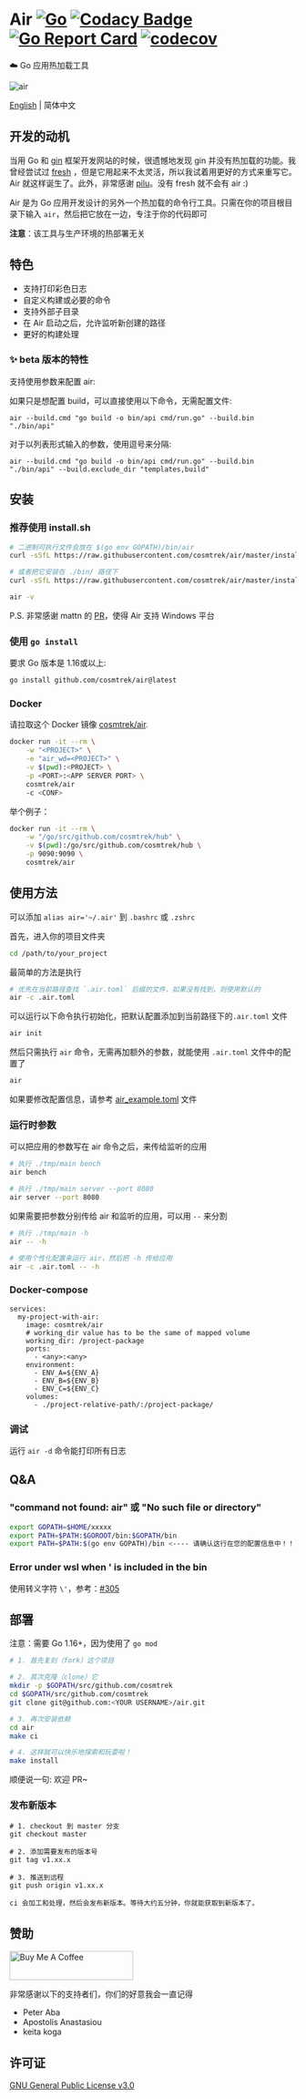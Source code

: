# Air [![Go](https://github.com/cosmtrek/air/workflows/Go/badge.svg)](https://github.com/cosmtrek/air/actions?query=workflow%3AGo+branch%3Amaster) [![Codacy Badge](https://app.codacy.com/project/badge/Grade/dcb95264cc504cad9c2a3d8b0795a7f8)](https://www.codacy.com/gh/cosmtrek/air/dashboard?utm_source=github.com&amp;utm_medium=referral&amp;utm_content=cosmtrek/air&amp;utm_campaign=Badge_Grade) [![Go Report Card](https://goreportcard.com/badge/github.com/cosmtrek/air)](https://goreportcard.com/report/github.com/cosmtrek/air) [![codecov](https://codecov.io/gh/cosmtrek/air/branch/master/graph/badge.svg)](https://codecov.io/gh/cosmtrek/air)

:cloud: Go 应用热加载工具

![air](docs/air.png)

[English](README.md) | 简体中文 

## 开发的动机

当用 Go 和 [gin](https://github.com/gin-gonic/gin) 框架开发网站的时候，很遗憾地发现 gin 并没有热加载的功能。我曾经尝试过 [fresh](https://github.com/pilu/fresh) ，但是它用起来不太灵活，所以我试着用更好的方式来重写它。Air 就这样诞生了。此外，非常感谢 [pilu](https://github.com/pilu)。没有 fresh 就不会有 air :)

Air 是为 Go 应用开发设计的另外一个热加载的命令行工具。只需在你的项目根目录下输入 `air`，然后把它放在一边，专注于你的代码即可

**注意**：该工具与生产环境的热部署无关

## 特色

* 支持打印彩色日志
* 自定义构建或必要的命令
* 支持外部子目录
* 在 Air 启动之后，允许监听新创建的路径
* 更好的构建处理

### ✨ beta 版本的特性

支持使用参数来配置 air:

如果只是想配置 build，可以直接使用以下命令，无需配置文件:

`air --build.cmd "go build -o bin/api cmd/run.go" --build.bin "./bin/api"`

对于以列表形式输入的参数，使用逗号来分隔:

`air --build.cmd "go build -o bin/api cmd/run.go" --build.bin "./bin/api" --build.exclude_dir "templates,build"`

## 安装

### 推荐使用 install.sh

```bash
# 二进制可执行文件会放在 $(go env GOPATH)/bin/air
curl -sSfL https://raw.githubusercontent.com/cosmtrek/air/master/install.sh | sh -s -- -b $(go env GOPATH)/bin

# 或者把它安装在 ./bin/ 路径下
curl -sSfL https://raw.githubusercontent.com/cosmtrek/air/master/install.sh | sh -s

air -v
```

P.S. 非常感谢 mattn 的 [PR](https://github.com/cosmtrek/air/pull/1)，使得 Air 支持 Windows 平台

### 使用 `go install`

要求 Go 版本是 1.16或以上:

```bash
go install github.com/cosmtrek/air@latest
```

### Docker

请拉取这个 Docker 镜像 [cosmtrek/air](https://hub.docker.com/r/cosmtrek/air).

```bash
docker run -it --rm \
    -w "<PROJECT>" \
    -e "air_wd=<PROJECT>" \
    -v $(pwd):<PROJECT> \
    -p <PORT>:<APP SERVER PORT> \
    cosmtrek/air
    -c <CONF>
```

举个例子：

```bash
docker run -it --rm \
    -w "/go/src/github.com/cosmtrek/hub" \
    -v $(pwd):/go/src/github.com/cosmtrek/hub \
    -p 9090:9090 \
    cosmtrek/air
```

## 使用方法

可以添加 `alias air='~/.air'` 到 `.bashrc` 或 `.zshrc`

首先，进入你的项目文件夹

```bash
cd /path/to/your_project
```

最简单的方法是执行

```bash
# 优先在当前路径查找 `.air.toml` 后缀的文件，如果没有找到，则使用默认的
air -c .air.toml
```

可以运行以下命令执行初始化，把默认配置添加到当前路径下的`.air.toml` 文件

```bash
air init
```

然后只需执行 `air` 命令，无需再加额外的参数，就能使用 `.air.toml` 文件中的配置了

```bash
air
```

如果要修改配置信息，请参考 [air_example.toml](air_example.toml) 文件

### 运行时参数

可以把应用的参数写在 air 命令之后，来传给监听的应用

```bash
# 执行 ./tmp/main bench
air bench

# 执行 ./tmp/main server --port 8080
air server --port 8080
```

如果需要把参数分别传给 air 和监听的应用，可以用 `--` 来分割

```bash
# 执行 ./tmp/main -h
air -- -h

# 使用个性化配置来运行 air，然后把 -h 传给应用
air -c .air.toml -- -h
```

### Docker-compose

```
services:
  my-project-with-air:
    image: cosmtrek/air
    # working_dir value has to be the same of mapped volume
    working_dir: /project-package
    ports:
      - <any>:<any>
    environment:
      - ENV_A=${ENV_A}
      - ENV_B=${ENV_B}
      - ENV_C=${ENV_C}
    volumes:
      - ./project-relative-path/:/project-package/
```

### 调试

运行 `air -d` 命令能打印所有日志

## Q&A

### "command not found: air" 或 "No such file or directory"

```zsh
export GOPATH=$HOME/xxxxx
export PATH=$PATH:$GOROOT/bin:$GOPATH/bin
export PATH=$PATH:$(go env GOPATH)/bin <---- 请确认这行在您的配置信息中！！！
```

### Error under wsl when ' is included in the bin

使用转义字符 `\'`，参考：[#305](https://github.com/cosmtrek/air/issues/305)

## 部署

注意：需要 Go 1.16+，因为使用了 `go mod`

```bash
# 1. 首先复刻（fork）这个项目

# 2. 其次克隆（clone）它
mkdir -p $GOPATH/src/github.com/cosmtrek
cd $GOPATH/src/github.com/cosmtrek
git clone git@github.com:<YOUR USERNAME>/air.git

# 3. 再次安装依赖
cd air
make ci

# 4. 这样就可以快乐地探索和玩耍啦！
make install
```

顺便说一句: 欢迎 PR~

### 发布新版本

```
# 1. checkout 到 master 分支
git checkout master

# 2. 添加需要发布的版本号
git tag v1.xx.x

# 3. 推送到远程
git push origin v1.xx.x

ci 会加工和处理，然后会发布新版本。等待大约五分钟，你就能获取到新版本了。
```

## 赞助

<a href="https://www.buymeacoffee.com/36lcNbW" target="_blank"><img src="https://cdn.buymeacoffee.com/buttons/default-orange.png" alt="Buy Me A Coffee" style="height: 51px !important;width: 217px !important;" ></a>

非常感谢以下的支持者们，你们的好意我会一直记得

* Peter Aba
* Apostolis Anastasiou
* keita koga

## 许可证

[GNU General Public License v3.0](LICENSE)
